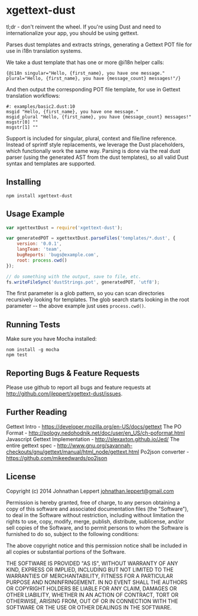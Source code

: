 xgettext-dust
=============

tl;dr - don't reinvent the wheel. If you're using Dust and need to internationalize your app, you should be using gettext.

Parses dust templates and extracts strings, generating a Gettext POT file for use in i18n translation systems. 

We take a dust template that has one or more @i18n helper calls:

	{@i18n singular="Hello, {first_name}, you have one message." plural="Hello, {first_name}, you have {message_count} messages!"/}

And then output the corresponding POT file template, for use in Gettext translation workflows:

	#: examples/basic2.dust:10
	msgid "Hello, {first_name}, you have one message."
	msgid_plural "Hello, {first_name}, you have {message_count} messages!"
	msgstr[0] ""
	msgstr[1] ""

Support is included for singular, plural, context and file/line reference. Instead of sprintf style replacements, we leverage the Dust placeholders, which functionally work the same way. Parsing is done via the real dust parser (using the generated AST from the dust templates), so all valid Dust syntax and templates are supported.

Installing
-------------

    npm install xgettext-dust

Usage Example
-------------

``` js
var xgettextDust = require('xgettext-dust');

var generatedPOT = xgettextDust.parseFiles('templates/*.dust', {
    version: '0.0.1',
    langTeam: 'team',
	bugReports: 'bugs@example.com',
	root: process.cwd()
});

// do something with the output, save to file, etc.
fs.writeFileSync('dustStrings.pot', generatedPOT, 'utf8'); 

```

The first parameter is a glob pattern, so you can scan directories recursively looking for templates.
The glob search starts looking in the root parameter -- the above example just uses `process.cwd()`.

Running Tests
-------------

Make sure you have Mocha installed:

    nom install -g mocha
    npm test


Reporting Bugs & Feature Requests
-------------
Please use github to report all bugs and feature requests at <http://github.com/jleppert/xgettext-dust/issues>.


Further Reading
-------------
Gettext Intro - https://developer.mozilla.org/en-US/docs/gettext
The PO Format - http://pology.nedohodnik.net/doc/user/en_US/ch-poformat.html
Javascript Gettext Implementation - http://slexaxton.github.io/Jed/
The entire gettext spec - http://www.gnu.org/savannah-checkouts/gnu/gettext/manual/html_node/gettext.html
Po2json converter - https://github.com/mikeedwards/po2json

License
-------------
Copyright (c) 2014 Johnathan Leppert <johnathan.leppert@gmail.com>

Permission is hereby granted, free of charge, to any person obtaining a copy of this software and associated documentation files (the "Software"), to deal in the Software without restriction, including without limitation the rights to use, copy, modify, merge, publish, distribute, sublicense, and/or sell copies of the Software, and to permit persons to whom the Software is furnished to do so, subject to the following conditions:

The above copyright notice and this permission notice shall be included in all copies or substantial portions of the Software.

THE SOFTWARE IS PROVIDED "AS IS", WITHOUT WARRANTY OF ANY KIND, EXPRESS OR IMPLIED, INCLUDING BUT NOT LIMITED TO THE WARRANTIES OF MERCHANTABILITY, FITNESS FOR A PARTICULAR PURPOSE AND NONINFRINGEMENT. IN NO EVENT SHALL THE AUTHORS OR COPYRIGHT HOLDERS BE LIABLE FOR ANY CLAIM, DAMAGES OR OTHER LIABILITY, WHETHER IN AN ACTION OF CONTRACT, TORT OR OTHERWISE, ARISING FROM, OUT OF OR IN CONNECTION WITH THE SOFTWARE OR THE USE OR OTHER DEALINGS IN THE SOFTWARE.
